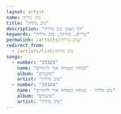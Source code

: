 ```yaml
---
layout: artist
name: נדב גדליה
title: "נדב גדליה"
description: "דף האמן נדב גדליה"
keywords: "שירים, מוזיקה, נדב גדליה"
permalink: /artists/נדב-גדליה/
redirect_from:
  - /artists/list/נדב גדליה
songs:
  - number: "33323"
    name: "מנוחה ושמחה אור ליהודים"
    album: "סינגלים"
    artist: "נדב גדליה"
  - number: "33324"
    name: "נדב גדליה - מנוחה ושמחה אור ליהודים"
    album: "סינגלים"
    artist: "נדב גדליה"
---
```


